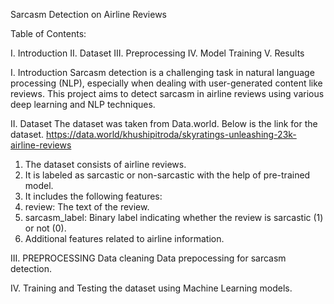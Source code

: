 Sarcasm Detection on Airline Reviews

Table of Contents:

I. Introduction
II. Dataset
III. Preprocessing
IV. Model Training 
V. Results

I. Introduction
Sarcasm detection is a challenging task in natural language processing (NLP), especially when dealing with user-generated content like reviews. This project aims to detect sarcasm in airline reviews using various deep learning and NLP techniques.

II. Dataset
The dataset was taken from Data.world. Below is the link for the dataset.
https://data.world/khushipitroda/skyratings-unleashing-23k-airline-reviews

1. The dataset consists of airline reviews.
2. It is labeled as sarcastic or non-sarcastic with the help of pre-trained model.
3. It includes the following features:
4. review: The text of the review.
5. sarcasm_label: Binary label indicating whether the review is sarcastic (1) or not (0).
6. Additional features related to airline information.

III. PREPROCESSING
Data cleaning Data prepocessing for sarcasm detection.

IV. Training and Testing the dataset using Machine Learning models.
